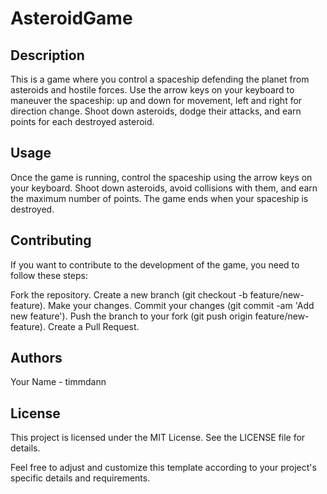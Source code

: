 # AsteroidGame

## Description

This is a game where you control a spaceship defending the planet from asteroids and hostile forces. Use the arrow keys on your keyboard to maneuver the spaceship: up and down for movement, left and right for direction change. Shoot down asteroids, dodge their attacks, and earn points for each destroyed asteroid.

## Usage

Once the game is running, control the spaceship using the arrow keys on your keyboard. Shoot down asteroids, avoid collisions with them, and earn the maximum number of points. The game ends when your spaceship is destroyed.

## Contributing

If you want to contribute to the development of the game, you need to follow these steps:

Fork the repository.
Create a new branch (git checkout -b feature/new-feature).
Make your changes.
Commit your changes (git commit -am 'Add new feature').
Push the branch to your fork (git push origin feature/new-feature).
Create a Pull Request.

## Authors
Your Name - timmdann

## License
This project is licensed under the MIT License. See the LICENSE file for details.

Feel free to adjust and customize this template according to your project's specific details and requirements.
